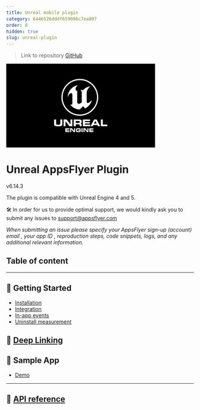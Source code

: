 ```yaml
---
title: Unreal mobile plugin
category: 6446526dddf659006c7ea807
order: 8
hidden: true
slug: unreal-plugin
---
```


> Link to repository
> [GitHub](https://github.com/AppsFlyerSDK/appsflyer-unreal-plugin)


<img src="./docs/ScreenShots/ue_logo.png"  width="400">



# Unreal AppsFlyer Plugin

v6.14.3

The plugin is compatible with Unreal Engine 4 and 5.


🛠 In order for us to provide optimal support, we would kindly ask you to submit any issues to support@appsflyer.com

*When submitting an issue please specify your AppsFlyer sign-up (account) email , your app ID , reproduction steps, code snippets, logs, and any additional relevant information.*

## Table of content



 ---
## <a id="plugin-build-for"> 🚀 Getting Started
- [Installation](/docs/Installation.md)
- [Integration](/docs/BasicIntegration.md)
- [In-app events](/docs/API.md#inappevent)
- [Uninstall measurement](/docs/API.md#uninstall)
## 🔗 [Deep Linking](/docs/deeplink.md)
## <a id="plugin-build-for"> 🧪 Sample App
- [Demo](https://github.com/AppsFlyerSDK/appsflyer-unreal-plugin/tree/master/Demo)

-------
## 🔗 [API reference](/docs/API.md)
